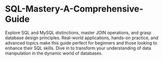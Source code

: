 # SQL-Mastery-A-Comprehensive-Guide
Explore SQL and MySQL distinctions, master JOIN operations, and grasp database design principles. Real-world applications, hands-on practice, and advanced topics make this guide perfect for beginners and those looking to enhance their SQL skills. Dive in to transform your understanding of data manipulation in the dynamic world of databases.
